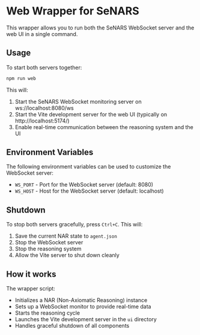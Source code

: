 # Web Wrapper for SeNARS

This wrapper allows you to run both the SeNARS WebSocket server and the web UI in a single command.

## Usage

To start both servers together:

```bash
npm run web
```

This will:
1. Start the SeNARS WebSocket monitoring server on ws://localhost:8080/ws
2. Start the Vite development server for the web UI (typically on http://localhost:5174/)
3. Enable real-time communication between the reasoning system and the UI

## Environment Variables

The following environment variables can be used to customize the WebSocket server:

- `WS_PORT` - Port for the WebSocket server (default: 8080)
- `WS_HOST` - Host for the WebSocket server (default: localhost)

## Shutdown

To stop both servers gracefully, press `Ctrl+C`. This will:
1. Save the current NAR state to `agent.json`
2. Stop the WebSocket server
3. Stop the reasoning system
4. Allow the Vite server to shut down cleanly

## How it works

The wrapper script:
- Initializes a NAR (Non-Axiomatic Reasoning) instance
- Sets up a WebSocket monitor to provide real-time data
- Starts the reasoning cycle
- Launches the Vite development server in the `ui` directory
- Handles graceful shutdown of all components